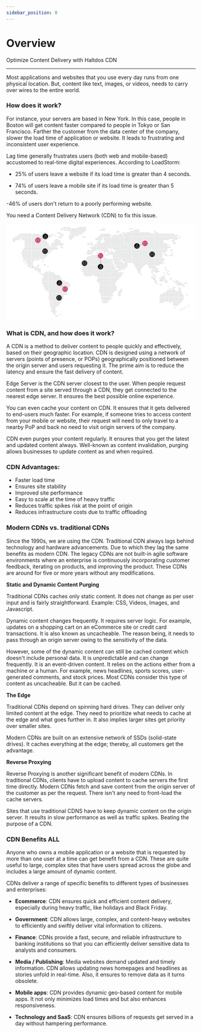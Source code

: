 ```yaml
---
sidebar_position: 0
---
```


# Overview

Optimize Content Delivery with Haltdos CDN

---

Most applications and websites that you use every day runs from one physical location. But, content like text, images, or videos, needs to carry over wires to the entire world.

### How does it work?

For instance, your servers are based in New York. In this case, people in Boston will get content faster compared to people in Tokyo or San Francisco. Farther the customer from the data center of the company, slower the load time of application or website. It leads to frustrating and inconsistent user experience.

Lag time generally frustrates users (both web and mobile-based) accustomed to real-time digital experiences. According to LoadStorm:

- 25% of users leave a website if its load time is greater than 4 seconds.

- 74% of users leave a mobile site if its load time is greater than 5 seconds.

-46% of users don't return to a poorly performing website.

You need a Content Delivery Network (CDN) to fix this issue.

![Event](/img/saas/cdnoverview1.jpg)

### What is CDN, and how does it work?

A CDN is a method to deliver content to people quickly and effectively, based on their geographic location. CDN is designed using a network of servers (points of presence, or POPs) geographically positioned between the origin server and users requesting it. The prime aim is to reduce the latency and ensure the fast delivery of content.

Edge Server is the CDN server closest to the user. When people request content from a site served through a CDN, they get connected to the nearest edge server. It ensures the best possible online experience.

You can even cache your content on CDN. It ensures that it gets delivered to end-users much faster. For example, if someone tries to access content from your mobile or website, their request will need to only travel to a nearby PoP and back no need to visit origin servers of the company.

CDN even purges your content regularly. It ensures that you get the latest and updated content always. Well-known as content invalidation, purging allows businesses to update content as and when required.

### CDN Advantages:

- Faster load time
- Ensures site stability
- Improved site performance
- Easy to scale at the time of heavy traffic
- Reduces traffic spikes risk at the point of origin
- Reduces infrastructure costs due to traffic  offloading

### Modern CDNs vs. traditional CDNs

Since the 1990s, we are using the CDN. Traditional CDN always lags behind technology and hardware advancements. Due to which they lag the same benefits as modern CDN. The legacy CDNs are not built-in agile software environments where an enterprise is continuously incorporating customer feedback, iterating on products, and improving the product. These CDNs are around for five or more years without any modifications.

**Static and Dynamic Content Purging**

Traditional CDNs caches only static content. It does not change as per user input and is fairly straightforward. Example: CSS, Videos, Images, and Javascript.

Dynamic content changes frequently. It requires server logic. For example, updates on a shopping cart on an eCommerce site or credit card transactions. It is also known as uncacheable. The reason being, it needs to pass through an origin server owing to the sensitivity of the data.

However, some of the dynamic content can still be cached content which doesn't include personal data. It is unpredictable and can change frequently. It is an event-driven content. It relies on the actions either from a machine or a human. For example, news headlines, sports scores, user-generated comments, and stock prices. Most CDNs consider this type of content as uncacheable. But it can be cached.

**The Edge**

Traditional CDNs depend on spinning hard drives. They can deliver only limited content at the edge. They need to prioritize what needs to cache at the edge and what goes further in. It also implies larger sites get priority over smaller sites.

Modern CDNs are built on an extensive network of SSDs (solid-state drives). It caches everything at the edge; thereby, all customers get the advantage.

**Reverse Proxying**

Reverse Proxying is another significant benefit of modern CDNs. In traditional CDNs, clients have to upload content to cache servers the first time directly. Modern CDNs fetch and save content from the origin server of the customer as per the request. There isn't any need to front-load the cache servers.

Sites that use traditional CDNS have to keep dynamic content on the origin server. It results in slow performance as well as traffic spikes. Beating the purpose of a CDN.

### CDN Benefits ALL

Anyone who owns a mobile application or a website that is requested by more than one user at a time can get benefit from a CDN. These are quite useful to large, complex sites that have users spread across the globe and includes a large amount of dynamic content.

CDNs deliver a range of specific benefits to different types of businesses and enterprises:

- **Ecommerce**: CDN ensures quick and efficient content delivery, especially during heavy traffic, like holidays and Black Friday.

- **Government**: CDN allows large, complex, and content-heavy websites to efficiently and swiftly deliver vital information to citizens.

- **Finance**: CDNs provide a fast, secure, and reliable infrastructure to banking institutions so that you can efficiently deliver sensitive data to analysts and consumers.

- **Media / Publishing**: Media websites demand updated and timely information. CDN allows updating news homepages and headlines as stories unfold in real-time. Also, it ensures to remove data as it turns obsolete.

- **Mobile apps**: CDN provides dynamic geo-based content for mobile apps. It not only minimizes load times and but also enhances responsiveness.

- **Technology and SaaS**: CDN ensures billions of requests get served in a day without hampering performance.
